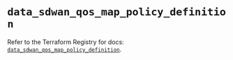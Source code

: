 # `data_sdwan_qos_map_policy_definition`

Refer to the Terraform Registry for docs: [`data_sdwan_qos_map_policy_definition`](https://registry.terraform.io/providers/ciscodevnet/sdwan/0.8.0/docs/data-sources/qos_map_policy_definition).

